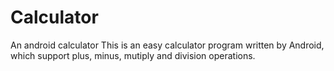 # Calculator
An android calculator
This is an easy calculator program written by Android, which support plus, minus, mutiply and division operations.
